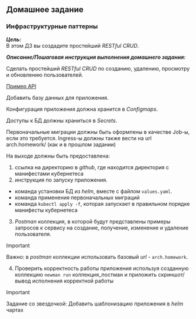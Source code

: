 ## Домашнее задание
### Инфраструктурные паттерны

***Цель:*** \
В этом ДЗ вы создадите простейший _RESTful CRUD_.

***Описание/Пошаговая инструкция выполнения домашнего задания:***

Сделать простейший _RESTful CRUD_ по созданию, удалению, просмотру и обновлению пользователей.

[Пример API](https://app.swaggerhub.com/apis/otus55/users/1.0.0)

Добавить базу данных для приложения.

Конфигурация приложения должна хранится в _Configmaps_.

Доступы к БД должны храниться в _Secrets_.

Первоначальные миграции должны быть оформлены в качестве Job-ы, если это требуется.
Ingress-ы должны также вести на url arch.homework/ (как и в прошлом задании)

На выходе должны быть предоставлена:

1. ссылка на директорию в _github_, где находится директория с манифестами кубернетеса
2. инструкция по запуску приложения.
  - команда установки БД из _helm_, вместе с файлом `values.yaml`.
  - команда применения первоначальных миграций
  - команда `kubectl apply -f`, которая запускает в правильном порядке манифесты кубернетеса 
3. _Postman_ коллекция, в которой будут представлены примеры запросов к сервису на создание, получение, изменение и удаление пользователя. 
> [!IMPORTANT]
> Важно: в _postman_ коллекции использовать базовый _url_ - `arch.homework`.
4. Проверить корректность работы приложения используя созданную коллекцию `newman run` коллекция_постман и приложить скриншот/вывод исполнения корректной работы

> [!IMPORTANT]
> Задание со звездочкой:
> Добавить шаблонизацию приложения в _helm_ чартах
